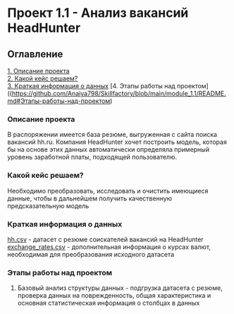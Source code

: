 
# Проект 1.1 - Анализ вакансий HeadHunter
## Оглавление  
[1. Описание проекта](https://github.com/Anaiya798/Skillfactory/blob/main/module_1.1/README.md#Описание-проекта)  
[2. Какой кейс решаем?](https://github.com/Anaiya798/Skillfactory/blob/main/module_1.1/README.md#Какой-кейс-решаем)  
[3. Краткая информация о данных](https://github.com/Anaiya798/Skillfactory/blob/main/module_1.1/README.md#Краткая-информация-о-данных) 
[4. Этапы работы над проектом]((https://github.com/Anaiya798/Skillfactory/blob/main/module_1.1/README.md#Этапы-работы-над-проектом)

### Описание проекта  
В распоряжении имеется база резюме, выгруженная с сайта поиска вакансий hh.ru. Компания HeadHunter хочет построить модель, которая бы на основе этих данных автоматически определяла примерный уровень заработной платы, подходящей пользователю.    

### Какой кейс решаем?  
Необходимо преобразовать, исследовать и очистить имеющиеся данные, чтобы в дальнейшем получить качественную предсказательную модель  

### Краткая информация о данных  
[hh.csv](https://drive.google.com/file/d/12aw2GqoY4mVAtFDZNqPaI1cRNKLxijvw/view?usp=sharing) - датасет с резюме соискателей вакансий на HeadHunter
[exchange_rates.csv](https://drive.google.com/file/d/18-EQvwn11iORSM2VpWChditrB15eSmdF/view?usp=sharing) - дополнительная информация о курсах валют, необходимая для преобразования исходного датасета  

### Этапы работы над проектом
1. Базовый анализ структуры данных - подгрузка датасета с резюме, проверка данных на поврежденность, общая характеристика и основная статистическая информация о столбцах в данных  
